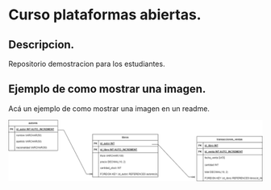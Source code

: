 # Curso plataformas abiertas.

## Descripcion.
Repositorio demostracion para los estudiantes.

## Ejemplo de como mostrar una imagen.

Acá un ejemplo de como mostrar una imagen en un readme.

![alt text](./otros/imagenes/diagrama.png "Diagrama")




